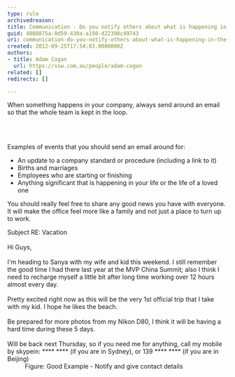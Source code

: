```yaml
---
type: rule
archivedreason: 
title: Communication - Do you notify others about what is happening in the company?
guid: 4088875a-0d59-430a-a198-d22390c49743
uri: communication-do-you-notify-others-about-what-is-happening-in-the-company
created: 2012-09-25T17:54:03.0000000Z
authors:
- title: Adam Cogan
  url: https://ssw.com.au/people/adam-cogan
related: []
redirects: []

---
```



<p>
                    When something happens in your company, always send around an email so that the
                    whole team is kept in the loop. </p>
<br><excerpt class='endintro'></excerpt><br>
<p>Examples of events that you should send an email
                    around for&#58;</p>
                <ul>
                    <li>An update to a company standard or procedure (including a link to it)</li>
                    <li>Births and marriages</li>
                    <li>Employees who are starting or finishing</li>
                    <li>Anything significant that is happening in your life or the life of a loved one</li>
                </ul>
                <p>
                    You should really feel free to share any good news you have with everyone. It will
                    make the office feel more like a family and not just a place to turn up to work.
                </p>
<dl class="good">
                    <dt>
                    Subject RE&#58; Vacation<br><br>
                    Hi Guys, <br><br>
                    I'm heading to Sanya with my wife and kid this weekend.&#160;I still remember the good time I had there last year at the MVP China Summit; also I think I need to recharge myself a little bit after long time working over 12 hours almost every day. <br><br>
                    Pretty excited right now as this will be the very 1st official trip that I take with my kid.&#160;I hope he likes the beach. <br><br>
                    Be prepared for more photos from my Nikon D80, I think it will be having a hard time during these 5 days.<br><br>
                    Will be back next Thursday, so if you need me for anything, call my mobile by skypein&#58; **** **** (if you are in Sydney), or 139 **** **** (if you are in Beijing) ​<br>
                    </dt>
                    <dd>Figure&#58; Good Example - Notify and give contact details</dd>
                 </dl>



